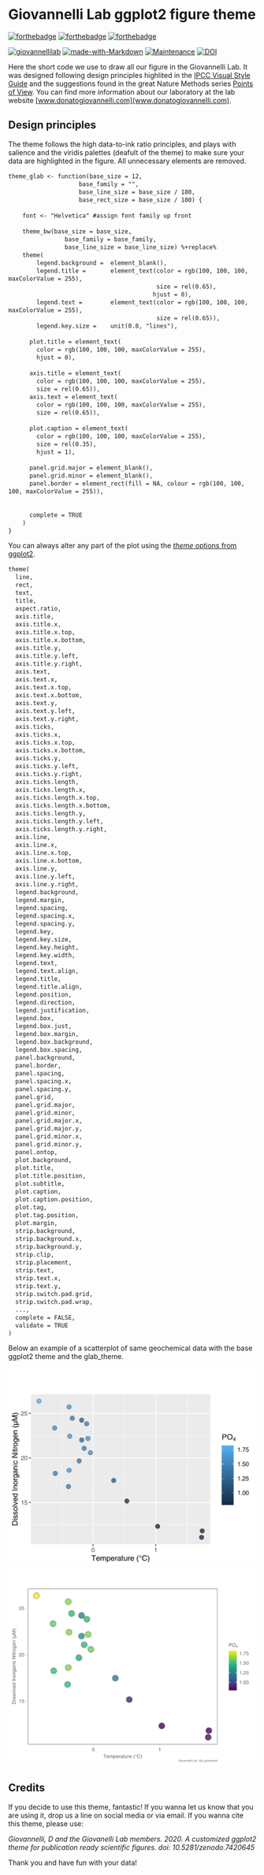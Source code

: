 # Giovannelli Lab ggplot2 figure theme

[![forthebadge](https://forthebadge.com/images/badges/cc-by-nd.svg)](https://forthebadge.com)
[![forthebadge](https://forthebadge.com/images/badges/built-with-love.svg)](https://forthebadge.com)
[![forthebadge](https://forthebadge.com/images/badges/uses-badges.svg)](https://forthebadge.com)

[![giovannellilab](https://img.shields.io/badge/BY-Giovannelli_Lab-blue)](http://www.donatogiovannelli.com)
[![made-with-Markdown](https://img.shields.io/badge/Made%20with-R-1f425f.svg)](https://www.r-project.org)
[![Maintenance](https://img.shields.io/badge/Maintained%3F-yes-green.svg)](https://github.com/giovannellilab/GLab_ggplot2_theme/graphs/commit-activity)
[![DOI](https://zenodo.org/badge/576491778.svg)](https://zenodo.org/badge/latestdoi/576491778)

Here the short code we use to draw all our figure in the Giovannelli Lab. It was designed following design principles highlited in the [IPCC Visual Style Guide](https://www.ipcc.ch/site/assets/uploads/2019/04/IPCC-visual-style-guide.pdf) and the suggestions found in the great Nature Methods series [Points of View](https://www.nature.com/search?author=Bang%20Wong&order=relevance&journal=nmeth). You can find more information about our laboratory at the lab website [www.donatogiovannelli.com](www.donatogiovannelli.com).

## Design principles
The theme follows the high data-to-ink ratio principles, and plays with salience and the viridis palettes (deafult of the theme) to make sure your data are highlighted in the figure. All unnecessary elements are removed. 

```
theme_glab <- function(base_size = 12,
                    base_family = "",
                    base_line_size = base_size / 180,
                    base_rect_size = base_size / 180) {
    
    font <- "Helvetica" #assign font family up front
    
    theme_bw(base_size = base_size, 
                base_family = base_family,
                base_line_size = base_line_size) %+replace%
    theme(
        legend.background =  element_blank(),
        legend.title =       element_text(color = rgb(100, 100, 100, maxColorValue = 255), 
                                          size = rel(0.65),
                                         hjust = 0),
        legend.text =        element_text(color = rgb(100, 100, 100, maxColorValue = 255),
                                          size = rel(0.65)),
        legend.key.size =    unit(0.8, "lines"),
      
      plot.title = element_text(
        color = rgb(100, 100, 100, maxColorValue = 255), 
        hjust = 0),
        
      axis.title = element_text(
        color = rgb(100, 100, 100, maxColorValue = 255),
        size = rel(0.65)),
      axis.text = element_text(
        color = rgb(100, 100, 100, maxColorValue = 255),
        size = rel(0.65)),
        
      plot.caption = element_text(
        color = rgb(100, 100, 100, maxColorValue = 255),
        size = rel(0.35),
        hjust = 1), 
        
      panel.grid.major = element_blank(),   
      panel.grid.minor = element_blank(),   
      panel.border = element_rect(fill = NA, colour = rgb(100, 100, 100, maxColorValue = 255)),

      
      complete = TRUE
    )
}
```

You can always alter any part of the plot using the [_theme_ options from ggplot2](https://ggplot2.tidyverse.org/reference/theme.html).

```
theme(
  line,
  rect,
  text,
  title,
  aspect.ratio,
  axis.title,
  axis.title.x,
  axis.title.x.top,
  axis.title.x.bottom,
  axis.title.y,
  axis.title.y.left,
  axis.title.y.right,
  axis.text,
  axis.text.x,
  axis.text.x.top,
  axis.text.x.bottom,
  axis.text.y,
  axis.text.y.left,
  axis.text.y.right,
  axis.ticks,
  axis.ticks.x,
  axis.ticks.x.top,
  axis.ticks.x.bottom,
  axis.ticks.y,
  axis.ticks.y.left,
  axis.ticks.y.right,
  axis.ticks.length,
  axis.ticks.length.x,
  axis.ticks.length.x.top,
  axis.ticks.length.x.bottom,
  axis.ticks.length.y,
  axis.ticks.length.y.left,
  axis.ticks.length.y.right,
  axis.line,
  axis.line.x,
  axis.line.x.top,
  axis.line.x.bottom,
  axis.line.y,
  axis.line.y.left,
  axis.line.y.right,
  legend.background,
  legend.margin,
  legend.spacing,
  legend.spacing.x,
  legend.spacing.y,
  legend.key,
  legend.key.size,
  legend.key.height,
  legend.key.width,
  legend.text,
  legend.text.align,
  legend.title,
  legend.title.align,
  legend.position,
  legend.direction,
  legend.justification,
  legend.box,
  legend.box.just,
  legend.box.margin,
  legend.box.background,
  legend.box.spacing,
  panel.background,
  panel.border,
  panel.spacing,
  panel.spacing.x,
  panel.spacing.y,
  panel.grid,
  panel.grid.major,
  panel.grid.minor,
  panel.grid.major.x,
  panel.grid.major.y,
  panel.grid.minor.x,
  panel.grid.minor.y,
  panel.ontop,
  plot.background,
  plot.title,
  plot.title.position,
  plot.subtitle,
  plot.caption,
  plot.caption.position,
  plot.tag,
  plot.tag.position,
  plot.margin,
  strip.background,
  strip.background.x,
  strip.background.y,
  strip.clip,
  strip.placement,
  strip.text,
  strip.text.x,
  strip.text.y,
  strip.switch.pad.grid,
  strip.switch.pad.wrap,
  ...,
  complete = FALSE,
  validate = TRUE
)
```
Below an example of a scatterplot of same geochemical data with the base ggplot2 theme and the glab_theme.

![ggplot2 base theme](ggplot_base.png "Scatterplot with ggplot2 base theme")
![glab theme](glab_theme.png "Scatterplot with glab theme")

## Credits
If you decide to use this theme, fantastic! If you wanna let us know that you are using it, drop us a line on social media or via email. If you wanna cite this theme, please use:

*Giovannelli, D and the Giovanelli Lab members. 2020. A customized ggplot2 theme for publication ready scientific figures. doi: 10.5281/zenodo.7420645*

Thank you and have fun with your data!
